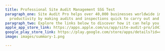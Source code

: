 ```yaml
---
title: Professional Site Audit Management SSG Test
paragraph_one: Site Audit Pro helps over 40,000 businesses worldwide improve their
  productivity by making audits and inspections quick to carry out and simple to manage.
paragraph_two: Explore the links below to discover how it can help you too!
apple_app_store_link: https://apps.apple.com/us/app/site-audit-pro/id430234732
google_play_store_link: https://play.google.com/store/apps/details?id=com.veamstudios.siteauditpro
image: images/summary-1.png

---
```

